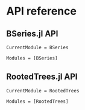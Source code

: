 # API reference

## BSeries.jl API

```@meta
CurrentModule = BSeries
```

```@autodocs
Modules = [BSeries]
```

## RootedTrees.jl API

```@meta
CurrentModule = RootedTrees
```

```@autodocs
Modules = [RootedTrees]
```
